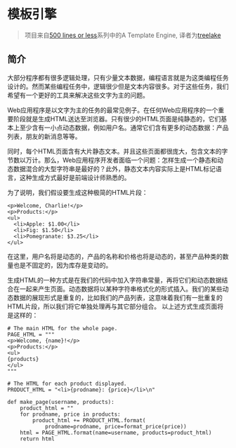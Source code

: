 # 模板引擎
> 项目来自[500 lines or less](http://aosabook.org/en/500L/a-template-engine.html)系列中的A Template Engine,
> 译者为[treelake](https://www.jianshu.com/p/b5d4aa45e771)

## 简介
大部分程序都有很多逻辑处理，只有少量文本数据，编程语言就是为这类编程任务设计的。然而某些编程任务中，逻辑很少但是文本内容很多。对于这些任务，我们希望有一个更好的工具来解决这些文字为主的问题。

Web应用程序是以文字为主的任务的最常见例子。在任何Web应用程序的一个重要阶段就是生成HTML送达至浏览器。只有很少的HTML页面是纯静态的，它们基本上至少含有一小点动态数据，例如用户名。通常它们含有更多的动态数据：产品列表，朋友的新消息等等。

同时，每个HTML页面含有大片静态文本。并且这些页面都很庞大，包含文本的字节数以万计。那么，Web应用程序开发者面临一个问题：怎样生成一个静态和动态数据混合的大型字符串是最好的？此外，静态文本内容实际上是HTML标记语言，这种生成方式最好是前端设计师熟悉的。

为了说明，我们假设要生成这种极简的HTML片段：
```
<p>Welcome, Charlie!</p>
<p>Products:</p>
<ul>
  <li>Apple: $1.00</li>
  <li>Fig: $1.50</li>
  <li>Pomegranate: $3.25</li>
</ul>
```
在这里，用户名将是动态的，产品的名称和价格也将是动态的，甚至产品种类的数量也是不固定的，因为库存是变动的。

生成HTML的一种方式是在我们的代码中加入字符串常量，再将它们和动态数据结合在一起来产生页面。动态数据将以某种字符串格式化的形式插入。我们的某些动态数据的展现形式是重复的，比如我们的产品列表，这意味着我们有一批重复的HTML片段，所以我们将它单独处理再与其它部分组合。
以上述方式生成页面将是这样的：
```
# The main HTML for the whole page.
PAGE_HTML = """
<p>Welcome, {name}!</p>
<p>Products:</p>
<ul>
{products}
</ul>
"""

# The HTML for each product displayed.
PRODUCT_HTML = "<li>{prodname}: {price}</li>\n"

def make_page(username, products):
    product_html = ""
    for prodname, price in products:
        product_html += PRODUCT_HTML.format(
            prodname=prodname, price=format_price(price))
    html = PAGE_HTML.format(name=username, products=product_html)
    return html
```
